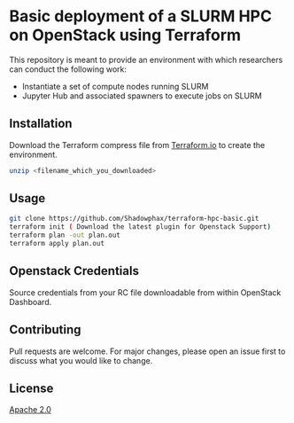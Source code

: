 # Basic deployment of a SLURM HPC on OpenStack using Terraform 

This repository is meant to provide an environment with which researchers can conduct the following work:
* Instantiate a set of compute nodes running SLURM
* Jupyter Hub and associated spawners to execute jobs on SLURM



## Installation

Download the Terraform compress file from [Terraform.io](https://terraform.io) to create the environment.

```bash
unzip <filename_which_you_downloaded>
```

## Usage

```bash
git clone https://github.com/Shadowphax/terraform-hpc-basic.git
terraform init ( Download the latest plugin for Openstack Support) 
terraform plan -out plan.out
terraform apply plan.out
```

## Openstack Credentials
Source credentials from your RC file downloadable from within OpenStack Dashboard. 

## Contributing
Pull requests are welcome. For major changes, please open an issue first to discuss what you would like to change.

## License
[Apache 2.0](http://www.apache.org/licenses/)
